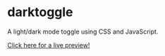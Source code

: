 # darktoggle

A light/dark mode toggle using CSS and JavaScript.

[Click here for a live preview!](https://d4lbit.github.io/darktoggle/)
